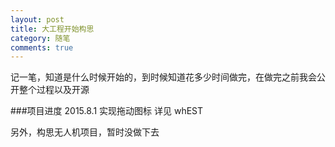 ```yaml
---
layout: post
title: 大工程开始构思
category: 随笔
comments: true
---
```


记一笔，知道是什么时候开始的，到时候知道花多少时间做完，在做完之前我会公开整个过程以及开源

###项目进度
2015.8.1 实现拖动图标
详见 whEST

另外，构思无人机项目，暂时没做下去
